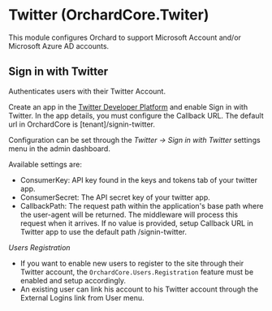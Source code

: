 # Twitter (OrchardCore.Twiter)

This module configures Orchard to support Microsoft Account and/or Microsoft Azure AD accounts.

## Sign in with Twitter
Authenticates users with their Twitter Account. 

Create an app in the [Twitter Developer Platform](https://developer.twitter.com) and enable Sign in with Twitter.
In the app details, you must configure the Callback URL. The default url in OrchardCore is [tenant]/signin-twitter.

Configuration can be set through the _Twitter -> Sign in with Twitter_ settings menu in the admin dashboard.

Available settings are:

+ ConsumerKey: API key found in the keys and tokens tab of your twitter app.
+ ConsumerSecret: The API secret key of your twitter app.
+ CallbackPath: The request path within the application's base path where the user-agent will be returned. The middleware will process this request when it arrives.
If no value is provided, setup Callback URL in Twitter app to use the default path /signin-twitter.

*Users Registration*
+ If you want to enable new users to register to the site through their Twitter account, the `OrchardCore.Users.Registration` feature must be enabled and setup accordingly.
+ An existing user can link his account to his Twitter account through the External Logins link from User menu.



